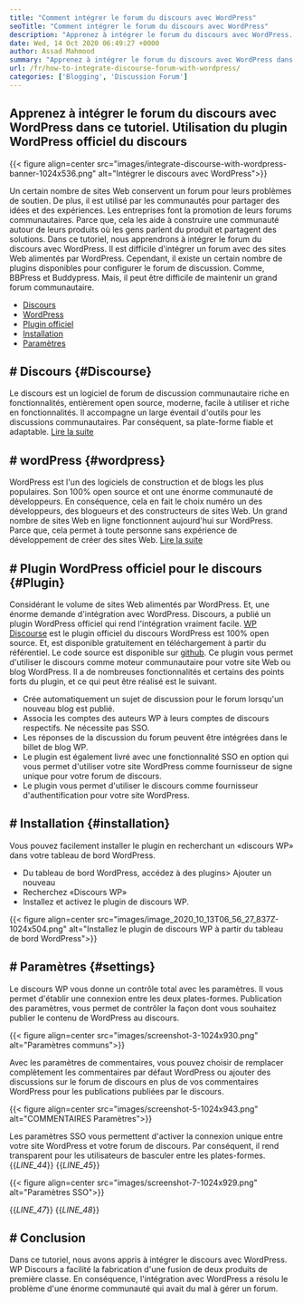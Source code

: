 ```yaml
---
title: "Comment intégrer le forum du discours avec WordPress" 
seoTitle: "Comment intégrer le forum du discours avec WordPress" 
description: "Apprenez à intégrer le forum du discours avec WordPress. Installation et configuration du plugin officiel du discours pour WordPress." 
date: Wed, 14 Oct 2020 06:49:27 +0000
author: Assad Mahmood
summary: "Apprenez à intégrer le forum du discours avec WordPress dans ce tutoriel. Utilisation du plugin WordPress officiel du discours" 
url: /fr/how-to-integrate-discourse-forum-with-wordpress/
categories: ['Blogging', 'Discussion Forum']
---
```


## Apprenez à intégrer le forum du discours avec WordPress dans ce tutoriel. Utilisation du plugin WordPress officiel du discours

{{< figure align=center src="images/integrate-discourse-with-wordpress-banner-1024x536.png" alt="Intégrer le discours avec WordPress">}}

Un certain nombre de sites Web conservent un forum pour leurs problèmes de soutien. De plus, il est utilisé par les communautés pour partager des idées et des expériences. Les entreprises font la promotion de leurs forums communautaires. Parce que, cela les aide à construire une communauté autour de leurs produits où les gens parlent du produit et partagent des solutions. Dans ce tutoriel, nous apprendrons à intégrer le forum du discours avec WordPress.
Il est difficile d'intégrer un forum avec des sites Web alimentés par WordPress. Cependant, il existe un certain nombre de plugins disponibles pour configurer le forum de discussion. Comme, BBPress et Buddypress. Mais, il peut être difficile de maintenir un grand forum communautaire.
  * [Discours][1]
  * [WordPress][2]
  * [Plugin officiel][3]
  * [Installation][4]
  * [Paramètres][5]

## # Discours   {#Discourse}
Le discours est un logiciel de forum de discussion communautaire riche en fonctionnalités, entièrement open source, moderne, facile à utiliser et riche en fonctionnalités. Il accompagne un large éventail d'outils pour les discussions communautaires. Par conséquent, sa plate-forme fiable et adaptable. [Lire la suite][6]

## # wordPress   {#wordpress}
WordPress est l'un des logiciels de construction et de blogs les plus populaires. Son 100% open source et ont une énorme communauté de développeurs. En conséquence, cela en fait le choix numéro un des développeurs, des blogueurs et des constructeurs de sites Web. Un grand nombre de sites Web en ligne fonctionnent aujourd'hui sur WordPress. Parce que, cela permet à toute personne sans expérience de développement de créer des sites Web. [Lire la suite][7]

## # Plugin WordPress officiel pour le discours   {#Plugin}
Considérant le volume de sites Web alimentés par WordPress. Et, une énorme demande d'intégration avec WordPress. Discours, a publié un plugin WordPress officiel qui rend l'intégration vraiment facile.
[WP Discourse][8] est le plugin officiel du discours WordPress est 100% open source. Et, est disponible gratuitement en téléchargement à partir du référentiel. Le code source est disponible sur [github][9].
Ce plugin vous permet d'utiliser le discours comme moteur communautaire pour votre site Web ou blog WordPress. Il a de nombreuses fonctionnalités et certains des points forts du plugin, et ce qui peut être réalisé est le suivant.
  * Crée automatiquement un sujet de discussion pour le forum lorsqu'un nouveau blog est publié.
  * Associa les comptes des auteurs WP à leurs comptes de discours respectifs. Ne nécessite pas SSO.
  * Les réponses de la discussion du forum peuvent être intégrées dans le billet de blog WP.
  * Le plugin est également livré avec une fonctionnalité SSO en option qui vous permet d'utiliser votre site WordPress comme fournisseur de signe unique pour votre forum de discours.
  * Le plugin vous permet d'utiliser le discours comme fournisseur d'authentification pour votre site WordPress.

## # Installation   {#installation}
Vous pouvez facilement installer le plugin en recherchant un «discours WP» dans votre tableau de bord WordPress.
  * Du tableau de bord WordPress, accédez à des plugins> Ajouter un nouveau
  * Recherchez «Discours WP»
  * Installez et activez le plugin de discours WP.

{{< figure align=center src="images/image_2020_10_13T06_56_27_837Z-1024x504.png" alt="Installez le plugin de discours WP à partir du tableau de bord WordPress">}}


## # Paramètres   {#settings}
Le discours WP vous donne un contrôle total avec les paramètres. Il vous permet d'établir une connexion entre les deux plates-formes. Publication des paramètres, vous permet de contrôler la façon dont vous souhaitez publier le contenu de WordPress au discours.

{{< figure align=center src="images/screenshot-3-1024x930.png" alt="Paramètres communs">}}

Avec les paramètres de commentaires, vous pouvez choisir de remplacer complètement les commentaires par défaut WordPress ou ajouter des discussions sur le forum de discours en plus de vos commentaires WordPress pour les publications publiées par le discours.

{{< figure align=center src="images/screenshot-5-1024x943.png" alt="COMMENTAIRES Paramètres">}}

Les paramètres SSO vous permettent d'activer la connexion unique entre votre site WordPress et votre forum de discours. Par conséquent, il rend transparent pour les utilisateurs de basculer entre les plates-formes.
{{_LINE_44_}}
{{_LINE_45_}}

{{< figure align=center src="images/screenshot-7-1024x929.png" alt="Paramètres SSO">}}

{{_LINE_47_}}
{{_LINE_48_}}

## # Conclusion
Dans ce tutoriel, nous avons appris à intégrer le discours avec WordPress. WP Discours a facilité la fabrication d'une fusion de deux produits de première classe. En conséquence, l'intégration avec WordPress a résolu le problème d'une énorme communauté qui avait du mal à gérer un forum.

  
[1]: #discourse
[2]: #wordpress
[3]: #plugin
[4]: #installation
[5]: #settings
[6]: https://products.containerize.com/discussion-forum/discourse
[7]: https://products.containerize.com/blogging/wordpress
[8]: https://wordpress.org/plugins/wp-discourse/
[9]: https://github.com/discourse/wp-discourse

